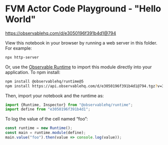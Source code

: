 # FVM Actor Code Playground - "Hello World"

https://observablehq.com/d/e3050196f391b4d1@794

View this notebook in your browser by running a web server in this folder. For
example:

~~~sh
npx http-server
~~~

Or, use the [Observable Runtime](https://github.com/observablehq/runtime) to
import this module directly into your application. To npm install:

~~~sh
npm install @observablehq/runtime@5
npm install https://api.observablehq.com/d/e3050196f391b4d1@794.tgz?v=3
~~~

Then, import your notebook and the runtime as:

~~~js
import {Runtime, Inspector} from "@observablehq/runtime";
import define from "e3050196f391b4d1";
~~~

To log the value of the cell named “foo”:

~~~js
const runtime = new Runtime();
const main = runtime.module(define);
main.value("foo").then(value => console.log(value));
~~~
